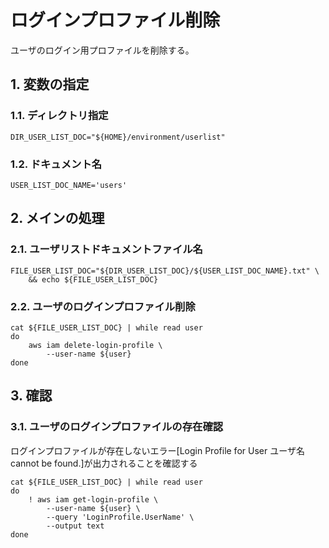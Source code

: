 <!-- omit in toc -->
# ログインプロファイル削除

ユーザのログイン用プロファイルを削除する。

## 1. 変数の指定

### 1.1. ディレクトリ指定

    DIR_USER_LIST_DOC="${HOME}/environment/userlist"

### 1.2. ドキュメント名

    USER_LIST_DOC_NAME='users'

## 2. メインの処理

### 2.1. ユーザリストドキュメントファイル名

    FILE_USER_LIST_DOC="${DIR_USER_LIST_DOC}/${USER_LIST_DOC_NAME}.txt" \
        && echo ${FILE_USER_LIST_DOC}

### 2.2. ユーザのログインプロファイル削除

    cat ${FILE_USER_LIST_DOC} | while read user
    do
        aws iam delete-login-profile \
            --user-name ${user}
    done

## 3. 確認

### 3.1. ユーザのログインプロファイルの存在確認

ログインプロファイルが存在しないエラー[Login Profile for User ユーザ名 cannot be found.]が出力されることを確認する

    cat ${FILE_USER_LIST_DOC} | while read user
    do
        ! aws iam get-login-profile \
            --user-name ${user} \
            --query 'LoginProfile.UserName' \
            --output text
    done
